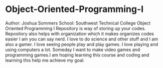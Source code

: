 # Object-Oriented-Programming-I
Author: Joshua Sommers
School: Southwest Technical College
Object Oriented Programming I
Repository is way of storing up your codes. Repository also helps with organization which it makes organizes codes easier
I am you can say nerd. I love to do science and other stuff and I am also a gamer. I love seeing people play and play games.
I love playing and using computers a lot. Someday I want to make video games and programming games.I am hoping learning this course and coding and learning this help me achieve my goal.

